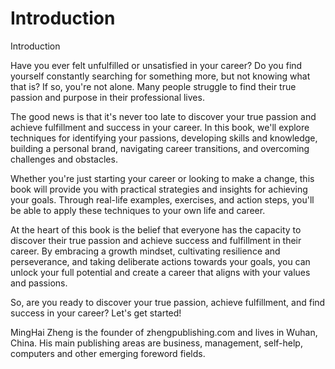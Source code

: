 # Introduction

Introduction

Have you ever felt unfulfilled or unsatisfied in your career? Do you find yourself constantly searching for something more, but not knowing what that is? If so, you're not alone. Many people struggle to find their true passion and purpose in their professional lives.

The good news is that it's never too late to discover your true passion and achieve fulfillment and success in your career. In this book, we'll explore techniques for identifying your passions, developing skills and knowledge, building a personal brand, navigating career transitions, and overcoming challenges and obstacles.

Whether you're just starting your career or looking to make a change, this book will provide you with practical strategies and insights for achieving your goals. Through real-life examples, exercises, and action steps, you'll be able to apply these techniques to your own life and career.

At the heart of this book is the belief that everyone has the capacity to discover their true passion and achieve success and fulfillment in their career. By embracing a growth mindset, cultivating resilience and perseverance, and taking deliberate actions towards your goals, you can unlock your full potential and create a career that aligns with your values and passions.

So, are you ready to discover your true passion, achieve fulfillment, and find success in your career? Let's get started!


MingHai Zheng is the founder of zhengpublishing.com and lives in Wuhan, China. His main publishing areas are business, management, self-help, computers and other emerging foreword fields.
